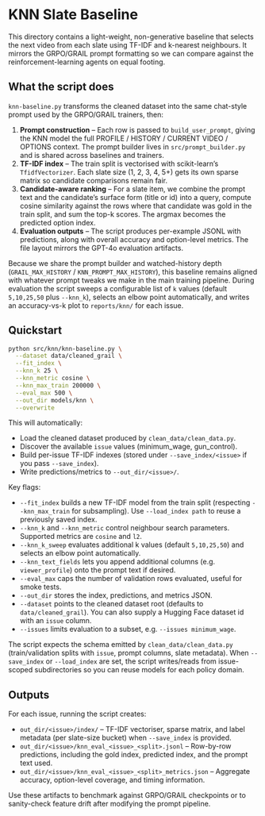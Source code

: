 # KNN Slate Baseline

This directory contains a light-weight, non-generative baseline that selects the next video from each slate using TF-IDF and k-nearest neighbours. It mirrors the GRPO/GRAIL prompt formatting so we can compare against the reinforcement-learning agents on equal footing.

## What the script does

`knn-baseline.py` transforms the cleaned dataset into the same chat-style prompt used by the GRPO/GRAIL trainers, then:

1. **Prompt construction** – Each row is passed to `build_user_prompt`, giving the KNN model the full PROFILE / HISTORY / CURRENT VIDEO / OPTIONS context. The prompt builder lives in `src/prompt_builder.py` and is shared across baselines and trainers.
2. **TF-IDF index** – The train split is vectorised with scikit-learn’s `TfidfVectorizer`. Each slate size (1, 2, 3, 4, 5+) gets its own sparse matrix so candidate comparisons remain fair.
3. **Candidate-aware ranking** – For a slate item, we combine the prompt text and the candidate’s surface form (title or id) into a query, compute cosine similarity against the rows where that candidate was gold in the train split, and sum the top-k scores. The argmax becomes the predicted option index.
4. **Evaluation outputs** – The script produces per-example JSONL with predictions, along with overall accuracy and option-level metrics. The file layout mirrors the GPT-4o evaluation artifacts.

Because we share the prompt builder and watched-history depth (`GRAIL_MAX_HISTORY` / `KNN_PROMPT_MAX_HISTORY`), this baseline remains aligned with whatever prompt tweaks we make in the main training pipeline.
During evaluation the script sweeps a configurable list of `k` values (default `5,10,25,50` plus `--knn_k`), selects an elbow point automatically, and writes an accuracy-vs-k plot to `reports/knn/` for each issue.

## Quickstart

```bash
python src/knn/knn-baseline.py \
  --dataset data/cleaned_grail \
  --fit_index \
  --knn_k 25 \
  --knn_metric cosine \
  --knn_max_train 200000 \
  --eval_max 500 \
  --out_dir models/knn \
  --overwrite
```

This will automatically:

- Load the cleaned dataset produced by `clean_data/clean_data.py`.
- Discover the available `issue` values (minimum_wage, gun_control).
- Build per-issue TF-IDF indexes (stored under `--save_index/<issue>` if you pass `--save_index`).
- Write predictions/metrics to `--out_dir/<issue>/`.

Key flags:

- `--fit_index` builds a new TF-IDF model from the train split (respecting `--knn_max_train` for subsampling). Use `--load_index path` to reuse a previously saved index.
- `--knn_k` and `--knn_metric` control neighbour search parameters. Supported metrics are `cosine` and `l2`.
- `--knn_k_sweep` evaluates additional k values (default `5,10,25,50`) and selects an elbow point automatically.
- `--knn_text_fields` lets you append additional columns (e.g. `viewer_profile`) onto the prompt text if desired.
- `--eval_max` caps the number of validation rows evaluated, useful for smoke tests.
- `--out_dir` stores the index, predictions, and metrics JSON.
- `--dataset` points to the cleaned dataset root (defaults to `data/cleaned_grail`). You can also supply a Hugging Face dataset id with an `issue` column.
- `--issues` limits evaluation to a subset, e.g. `--issues minimum_wage`.

The script expects the schema emitted by `clean_data/clean_data.py` (train/validation splits with `issue`, prompt columns, slate metadata). When `--save_index` or `--load_index` are set, the script writes/reads from issue-scoped subdirectories so you can reuse models for each policy domain.

## Outputs

For each issue, running the script creates:

- `out_dir/<issue>/index/` – TF-IDF vectoriser, sparse matrix, and label metadata (per slate-size bucket) when `--save_index` is provided.
- `out_dir/<issue>/knn_eval_<issue>_<split>.jsonl` – Row-by-row predictions, including the gold index, predicted index, and the prompt text used.
- `out_dir/<issue>/knn_eval_<issue>_<split>_metrics.json` – Aggregate accuracy, option-level coverage, and timing information.

Use these artifacts to benchmark against GRPO/GRAIL checkpoints or to sanity-check feature drift after modifying the prompt pipeline.
